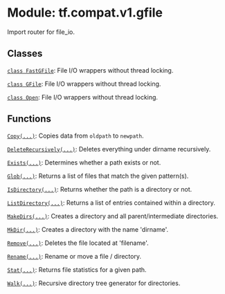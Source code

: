 <div itemscope itemtype="http://developers.google.com/ReferenceObject">
<meta itemprop="name" content="tf.compat.v1.gfile" />
<meta itemprop="path" content="Stable" />
</div>

# Module: tf.compat.v1.gfile

Import router for file_io.

<!-- Placeholder for "Used in" -->


## Classes

[`class FastGFile`](../../../tf/compat/v1/gfile/FastGFile.md): File I/O wrappers without thread locking.

[`class GFile`](../../../tf/io/gfile/GFile.md): File I/O wrappers without thread locking.

[`class Open`](../../../tf/io/gfile/GFile.md): File I/O wrappers without thread locking.

## Functions

[`Copy(...)`](../../../tf/compat/v1/gfile/Copy.md): Copies data from `oldpath` to `newpath`.

[`DeleteRecursively(...)`](../../../tf/compat/v1/gfile/DeleteRecursively.md): Deletes everything under dirname recursively.

[`Exists(...)`](../../../tf/compat/v1/gfile/Exists.md): Determines whether a path exists or not.

[`Glob(...)`](../../../tf/compat/v1/gfile/Glob.md): Returns a list of files that match the given pattern(s).

[`IsDirectory(...)`](../../../tf/compat/v1/gfile/IsDirectory.md): Returns whether the path is a directory or not.

[`ListDirectory(...)`](../../../tf/compat/v1/gfile/ListDirectory.md): Returns a list of entries contained within a directory.

[`MakeDirs(...)`](../../../tf/compat/v1/gfile/MakeDirs.md): Creates a directory and all parent/intermediate directories.

[`MkDir(...)`](../../../tf/compat/v1/gfile/MkDir.md): Creates a directory with the name 'dirname'.

[`Remove(...)`](../../../tf/compat/v1/gfile/Remove.md): Deletes the file located at 'filename'.

[`Rename(...)`](../../../tf/compat/v1/gfile/Rename.md): Rename or move a file / directory.

[`Stat(...)`](../../../tf/compat/v1/gfile/Stat.md): Returns file statistics for a given path.

[`Walk(...)`](../../../tf/compat/v1/gfile/Walk.md): Recursive directory tree generator for directories.

